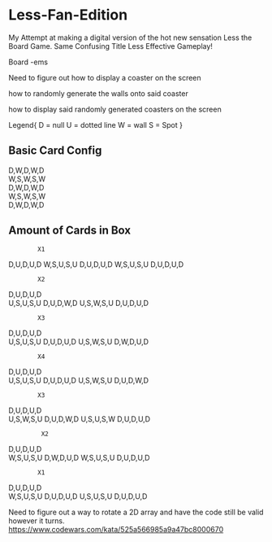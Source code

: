 # Less-Fan-Edition
My Attempt at making a digital version of the hot new sensation Less the Board Game. Same Confusing Title Less Effective Gameplay!

Board -ems

Need to figure out how to display a coaster on the screen

how to randomly generate the walls onto said coaster

how to display said randomly generated coasters on the screen 

Legend{
    D = null
    U = dotted line
    W = wall
    S = Spot
}

Basic Card Config
-----------------
D,W,D,W,D   
W,S,W,S,W   
D,W,D,W,D   
W,S,W,S,W   
D,W,D,W,D   

Amount of Cards in Box
-----------------------
            X1
D,U,D,U,D
W,S,U,S,U
D,U,D,U,D
W,S,U,S,U
D,U,D,U,D 

            X2
D,U,D,U,D   
U,S,U,S,U
D,U,D,W,D
U,S,W,S,U
D,U,D,U,D

            X3
D,U,D,U,D   
U,S,U,S,U
D,U,D,U,D
U,S,W,S,U
D,W,D,U,D 

            X4
D,U,D,U,D   
U,S,U,S,U
D,U,D,U,D
U,S,W,S,U
D,U,D,W,D 

            X3
D,U,D,U,D   
U,S,W,S,U
D,U,D,W,D
U,S,U,S,W
D,U,D,U,D 

             X2
D,U,D,U,D  
W,S,U,S,U
D,W,D,U,D
W,S,U,S,U
D,U,D,U,D 

            X1
D,U,D,U,D   
W,S,U,S,U
D,U,D,U,D
U,S,U,S,U
D,U,D,U,D 


Need to figure out a way to rotate a 2D array and have the code still be valid however it turns. https://www.codewars.com/kata/525a566985a9a47bc8000670